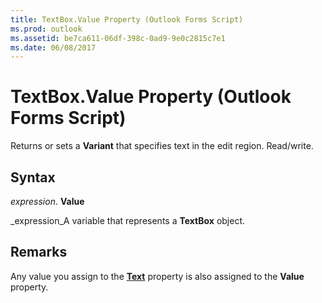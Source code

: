 ```yaml
---
title: TextBox.Value Property (Outlook Forms Script)
ms.prod: outlook
ms.assetid: be7ca611-06df-398c-0ad9-9e0c2815c7e1
ms.date: 06/08/2017
---
```



# TextBox.Value Property (Outlook Forms Script)

Returns or sets a **Variant** that specifies text in the edit region. Read/write.


## Syntax

 _expression_. **Value**

 _expression_A variable that represents a **TextBox** object.


## Remarks

Any value you assign to the **[Text](textbox-text-property-outlook-forms-script.md)** property is also assigned to the **Value** property.


